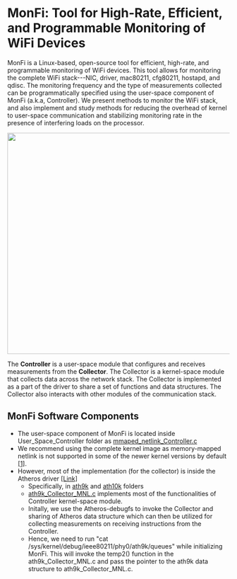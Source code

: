 # MonFi:  Tool for High-Rate, Efficient, and Programmable Monitoring of WiFi Devices

MonFi is a Linux-based, open-source tool for efficient, high-rate, and programmable monitoring of WiFi devices.
This tool allows for monitoring the complete WiFi stack---NIC, driver, mac80211, cfg80211, hostapd, and qdisc.
The monitoring frequency and the type of measurements collected can be programmatically specified using the user-space component of MonFi (a.k.a, Controller).
We present methods to monitor the WiFi stack, and also implement and study methods for reducing the overhead of kernel to user-space communication and stabilizing monitoring rate in the presence of interfering loads on the processor. 


<img src="https://raw.githubusercontent.com/jshethSCU/temp/master/ap_architecture-1.png?token=ANVXY37NZU3M7BSWAFSPS4C7VNKSM" width="700" height="500" align="center">


The **Controller** is a user-space module that configures and receives measurements from the **Collector**.
The Collector is a kernel-space module that collects data across the network stack.
The Collector is implemented as a part of the driver to share a set of functions and data structures.
The Collector also interacts with other modules of the communication stack.


## MonFi Software Components
- The user-space component of MonFi is located inside User_Space_Controller folder as [mmaped_netlink_Controller.c](https://github.com/SIOTLAB/MonFi/blob/main/User_Space_Controller/mmaped_netlink_Controller.c)
- We recommend using the complete kernel image as memory-mapped netlink is not supported in some of the newer kernel versions by default [[1]](http://natsys-lab.blogspot.com/2015/03/linux-netlink-mmap-bulk-data-transfer.html). 
- However, most of the implementation (for the collector) is inside the Atheros driver [[Link]](https://github.com/SIOTLAB/MonFi/tree/main/linux-4.5.1/drivers/net/wireless/ath)
  - Specifically, in [ath9k](https://github.com/SIOTLAB/MonFi/tree/main/linux-4.5.1/drivers/net/wireless/ath/ath9k) and [ath10k](https://github.com/SIOTLAB/MonFi/tree/main/linux-4.5.1/drivers/net/wireless/ath/ath10k) folders
  -  [ath9k_Collector_MNL.c](https://github.com/SIOTLAB/MonFi/blob/main/linux-4.5.1/drivers/net/wireless/ath/ath9k/ath9k_Collector_MNL.c) implements most of the functionalities of Controller kernel-space module.
  - Initally, we use the Atheros-debugfs to invoke the Collector and sharing of Atheros data structure which can then be utilized for collecting measurements on receiving instructions from the Controller.
  - Hence, we need to run "cat /sys/kernel/debug/ieee80211/phy0/ath9k/queues" while initializing MonFi. This will invoke the temp2() function in the ath9k_Collector_MNL.c and pass the pointer to the ath9k data structure to ath9k_Collector_MNL.c.





